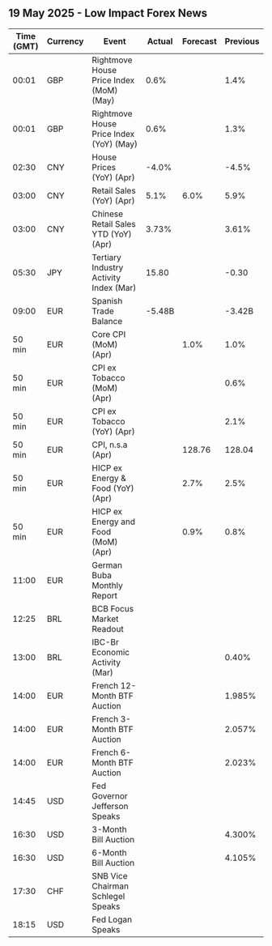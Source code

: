 ## 19 May 2025 - Low Impact Forex News

| Time (GMT) | Currency | Event | Actual | Forecast | Previous |
|------|----------|-------|--------|----------|----------|
| 00:01 | GBP | Rightmove House Price Index (MoM) (May) | 0.6% |  | 1.4% |
| 00:01 | GBP | Rightmove House Price Index (YoY) (May) | 0.6% |  | 1.3% |
| 02:30 | CNY | House Prices (YoY) (Apr) | -4.0% |  | -4.5% |
| 03:00 | CNY | Retail Sales (YoY) (Apr) | 5.1% | 6.0% | 5.9% |
| 03:00 | CNY | Chinese Retail Sales YTD (YoY) (Apr) | 3.73% |  | 3.61% |
| 05:30 | JPY | Tertiary Industry Activity Index (Mar) | 15.80 |  | -0.30 |
| 09:00 | EUR | Spanish Trade Balance | -5.48B |  | -3.42B |
| 50 min | EUR | Core CPI (MoM) (Apr) |  | 1.0% | 1.0% |
| 50 min | EUR | CPI ex Tobacco (MoM) (Apr) |  |  | 0.6% |
| 50 min | EUR | CPI ex Tobacco (YoY) (Apr) |  |  | 2.1% |
| 50 min | EUR | CPI, n.s.a (Apr) |  | 128.76 | 128.04 |
| 50 min | EUR | HICP ex Energy & Food (YoY) (Apr) |  | 2.7% | 2.5% |
| 50 min | EUR | HICP ex Energy and Food (MoM) (Apr) |  | 0.9% | 0.8% |
| 11:00 | EUR | German Buba Monthly Report |  |  |  |
| 12:25 | BRL | BCB Focus Market Readout |  |  |  |
| 13:00 | BRL | IBC-Br Economic Activity (Mar) |  |  | 0.40% |
| 14:00 | EUR | French 12-Month BTF Auction |  |  | 1.985% |
| 14:00 | EUR | French 3-Month BTF Auction |  |  | 2.057% |
| 14:00 | EUR | French 6-Month BTF Auction |  |  | 2.023% |
| 14:45 | USD | Fed Governor Jefferson Speaks |  |  |  |
| 16:30 | USD | 3-Month Bill Auction |  |  | 4.300% |
| 16:30 | USD | 6-Month Bill Auction |  |  | 4.105% |
| 17:30 | CHF | SNB Vice Chairman Schlegel Speaks |  |  |  |
| 18:15 | USD | Fed Logan Speaks |  |  |  |
